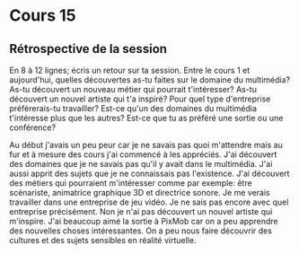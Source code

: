# Cours 15
## Rétrospective de la session

En 8 à 12 lignes; écris un retour sur ta session. Entre le cours 1 et aujourd'hui, quelles découvertes as-tu faites sur le domaine du multimédia? As-tu découvert un nouveau métier qui pourrait t'intéresser? As-tu découvert un nouvel artiste qui t'a inspiré? Pour quel type d'entreprise préférerais-tu travailler? Est-ce qu'un des domaines du multimédia t'intéresse plus que les autres? Est-ce que tu as préféré une sortie ou une conférence? 

Au début j'avais un peu peur car je ne savais pas quoi m'attendre mais au fur et à mesure des cours j'ai commencé à les appréciés. J'ai découvert des domaines que je ne savais pas qu'il y avait dans le multimédia. J'ai aussi apprit des sujets que je ne connaissais pas l'existence. J'ai découvert des métiers qui pourraient m'intéresser comme par exemple: être scénariste, animatrice graphique 3D et directrice sonore. Je me verais travailler dans une entreprise de jeu vidéo. Je ne sais pas encore avec quel entreprise précisément. Non je n'ai pas découvert un nouvel artiste qui m'inspire. J'ai beaucoup aimé la sortie à PixMob car on a peu apprendre des nouvelles choses intéressantes. On a peu nous faire découvrir des cultures et des sujets sensibles en réalité virtuelle.  
